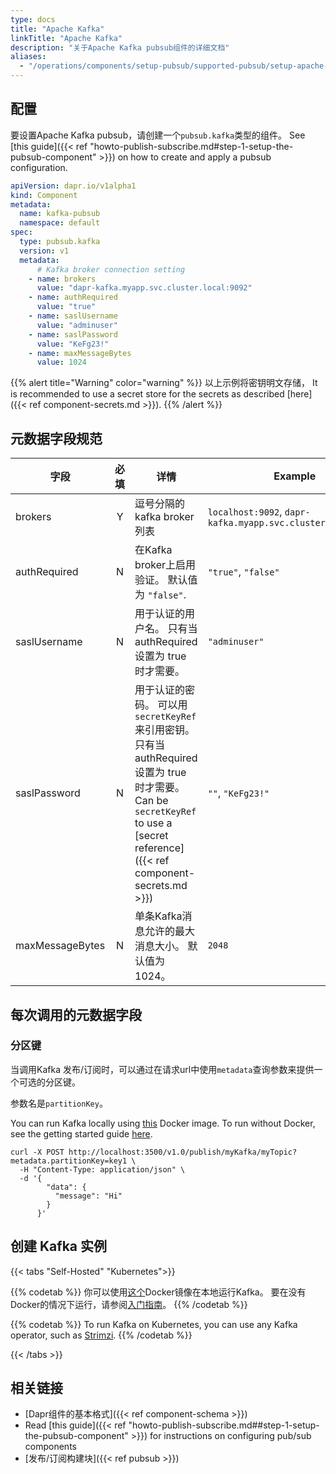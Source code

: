 ```yaml
---
type: docs
title: "Apache Kafka"
linkTitle: "Apache Kafka"
description: "关于Apache Kafka pubsub组件的详细文档"
aliases:
  - "/operations/components/setup-pubsub/supported-pubsub/setup-apache-kafka/"
---
```


## 配置

要设置Apache Kafka pubsub，请创建一个`pubsub.kafka`类型的组件。 See [this guide]({{< ref "howto-publish-subscribe.md#step-1-setup-the-pubsub-component" >}}) on how to create and apply a pubsub configuration.

```yaml
apiVersion: dapr.io/v1alpha1
kind: Component
metadata:
  name: kafka-pubsub
  namespace: default
spec:
  type: pubsub.kafka
  version: v1
  metadata:
      # Kafka broker connection setting
    - name: brokers
      value: "dapr-kafka.myapp.svc.cluster.local:9092"
    - name: authRequired
      value: "true"
    - name: saslUsername
      value: "adminuser"
    - name: saslPassword
      value: "KeFg23!"
    - name: maxMessageBytes
      value: 1024
```

{{% alert title="Warning" color="warning" %}}
以上示例将密钥明文存储， It is recommended to use a secret store for the secrets as described [here]({{< ref component-secrets.md >}}).
{{% /alert %}}

## 元数据字段规范

| 字段              | 必填 | 详情                                                                                                                                                   | Example                                                     |
| --------------- |:--:| ---------------------------------------------------------------------------------------------------------------------------------------------------- | ----------------------------------------------------------- |
| brokers         | Y  | 逗号分隔的kafka broker列表                                                                                                                                  | `localhost:9092`, `dapr-kafka.myapp.svc.cluster.local:9092` |
| authRequired    | N  | 在Kafka broker上启用验证。 默认值为 `"false"`.                                                                                                                  | `"true"`, `"false"`                                         |
| saslUsername    | N  | 用于认证的用户名。 只有当 authRequired 设置为 true 时才需要。                                                                                                            | `"adminuser"`                                               |
| saslPassword    | N  | 用于认证的密码。 可以用`secretKeyRef`来引用密钥。 只有当 authRequired 设置为 true 时才需要。 Can be `secretKeyRef` to use a [secret reference]({{< ref component-secrets.md >}}) | `""`, `"KeFg23!"`                                           |
| maxMessageBytes | N  | 单条Kafka消息允许的最大消息大小。 默认值为 1024。                                                                                                                       | `2048`                                                      |

## 每次调用的元数据字段

### 分区键

当调用Kafka 发布/订阅时，可以通过在请求url中使用`metadata`查询参数来提供一个可选的分区键。

参数名是`partitionKey`。

You can run Kafka locally using [this](https://github.com/wurstmeister/kafka-docker) Docker image. To run without Docker, see the getting started guide [here](https://kafka.apache.org/quickstart).

```shell
curl -X POST http://localhost:3500/v1.0/publish/myKafka/myTopic?metadata.partitionKey=key1 \
  -H "Content-Type: application/json" \
  -d '{
        "data": {
          "message": "Hi"
        }
      }'
```

## 创建 Kafka 实例
{{< tabs "Self-Hosted" "Kubernetes">}}

{{% codetab %}}
你可以使用[这个](https://github.com/wurstmeister/kafka-docker)Docker镜像在本地运行Kafka。 要在没有Docker的情况下运行，请参阅[入门指南](https://kafka.apache.org/quickstart)。
{{% /codetab %}}

{{% codetab %}}
To run Kafka on Kubernetes, you can use any Kafka operator, such as [Strimzi](https://strimzi.io/docs/operators/latest/quickstart.html#ref-install-prerequisites-str).
{{% /codetab %}}

{{< /tabs >}}


## 相关链接
- [Dapr组件的基本格式]({{< ref component-schema >}})
- Read [this guide]({{< ref "howto-publish-subscribe.md##step-1-setup-the-pubsub-component" >}}) for instructions on configuring pub/sub components
- [发布/订阅构建块]({{< ref pubsub >}})